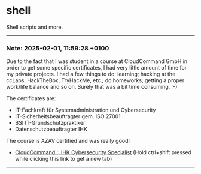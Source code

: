 # shell
Shell scripts and more.

---

### Note: 2025-02-01, 11:59:28 +0100
Due to the fact that I was student in a course at CloudCommand GmbH in order to get some specific certificates, I had very little amount of time for my private projects. I had a few things to do: learning; hacking at the ccLabs, HackTheBox, TryHackMe, etc.; do homeworks; getting a proper work/life balance and so on. Surely that was a bit time consuming. :-)

The certificates are:
- IT-Fachkraft für Systemadministration und Cybersecurity
- IT-Sicherheitsbeauftragter gem. ISO 27001
- BSI IT-Grundschutzpraktiker
- Datenschutzbeauftragter IHK


The course is AZAV certified and was really good!

- [CloudCommand :: IHK Cybersecurity Specialist](https://start.cloud-command.de/cyber-security/) (Hold ctrl+shift pressed while clicking this link to get a new tab)

---
